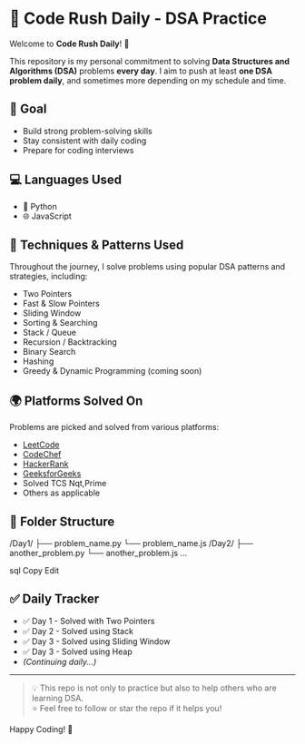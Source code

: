# 📘 Code Rush Daily - DSA Practice

Welcome to **Code Rush Daily**! 🚀

This repository is my personal commitment to solving **Data Structures and Algorithms (DSA)** problems **every day**. I aim to push at least **one DSA problem daily**, and sometimes more depending on my schedule and time.

## 🧠 Goal
- Build strong problem-solving skills
- Stay consistent with daily coding
- Prepare for coding interviews

## 💻 Languages Used
- 🐍 Python  
- 🌐 JavaScript

## 🔧 Techniques & Patterns Used
Throughout the journey, I solve problems using popular DSA patterns and strategies, including:
- Two Pointers
- Fast & Slow Pointers
- Sliding Window
- Sorting & Searching
- Stack / Queue
- Recursion / Backtracking
- Binary Search
- Hashing
- Greedy & Dynamic Programming (coming soon)

## 🌍 Platforms Solved On
Problems are picked and solved from various platforms:
- [LeetCode](https://leetcode.com/)
- [CodeChef](https://www.codechef.com/)
- [HackerRank](https://www.hackerrank.com/)
- [GeeksforGeeks](https://www.geeksforgeeks.org/)
- Solved TCS Nqt,Prime
- Others as applicable

## 📂 Folder Structure
/Day1/
├── problem_name.py
└── problem_name.js
/Day2/
├── another_problem.py
└── another_problem.js
...

sql
Copy
Edit

## ✅ Daily Tracker
- ✅ Day 1 - Solved with Two Pointers
- ✅ Day 2 - Solved using Stack
- ✅ Day 3 - Solved using Sliding Window
- ✅ Day 3 - Solved using Heap
- *(Continuing daily...)*

---

> 💡 This repo is not only to practice but also to help others who are learning DSA.  
> ⭐ Feel free to follow or star the repo if it helps you!

Happy Coding! 🚀
